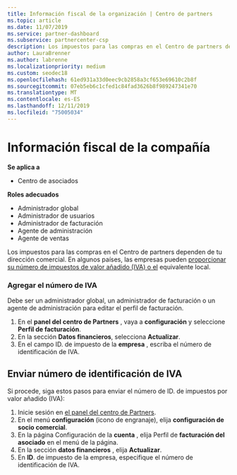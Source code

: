 ```yaml
---
title: Información fiscal de la organización | Centro de partners
ms.topic: article
ms.date: 11/07/2019
ms.service: partner-dashboard
ms.subservice: partnercenter-csp
description: Los impuestos para las compras en el Centro de partners dependen de tu dirección comercial. Las empresas de algunos países pueden proporcionar su número de IVA o el equivalente local.
author: LauraBrenner
ms.author: labrenne
ms.localizationpriority: medium
ms.custom: seodec18
ms.openlocfilehash: 61ed931a33d0eec9cb2858a3cf653e69610c2b8f
ms.sourcegitcommit: 07eb5eb6c1cfed1c84fad3626b8f989247341e70
ms.translationtype: MT
ms.contentlocale: es-ES
ms.lasthandoff: 12/11/2019
ms.locfileid: "75005034"
---
```

# <a name="company-tax-information"></a>Información fiscal de la compañía

**Se aplica a**

- Centro de asociados

**Roles adecuados**
-   Administrador global
-   Administrador de usuarios
-   Administrador de facturación
-   Agente de administración
-   Agente de ventas

Los impuestos para las compras en el Centro de partners dependen de tu dirección comercial. En algunos países, las empresas pueden [proporcionar su número de impuestos de valor añadido (IVA) o el](#submit-vat-id-number) equivalente local.

### <a name="add-your-vat-id"></a>Agregar el número de IVA

Debe ser un administrador global, un administrador de facturación o un agente de administración para editar el perfil de facturación.

1.  En el **panel del centro de Partners** , vaya a **configuración** y seleccione **Perfil de facturación**.
2.  En la sección **Datos financieros**, selecciona **Actualizar**.
3.  En el campo ID. de impuesto de la **empresa** , escriba el número de identificación de IVA.

## <a name="submit-vat-id-number"></a>Enviar número de identificación de IVA

Si procede, siga estos pasos para enviar el número de ID. de impuestos por valor añadido (IVA):

1. Inicie sesión en [el panel del centro de Partners](https://partner.microsoft.com/dashboard/).
2. En el menú **configuración** (icono de engranaje), elija **configuración de socio comercial**.
3. En la página Configuración de la **cuenta** , elija Perfil de **facturación del asociado** en el menú de la página.
4. En la sección **datos financieros** , elija **Actualizar**.
5. En **ID**. de impuesto de la empresa, especifique el número de identificación de IVA.
